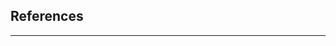 <section class="no-padding" id="sources">
            <div class="col-lg-12 text-center">
                <h2 class="section-heading">References</h2>
                 <hr class="light">
            </div>
</section>
